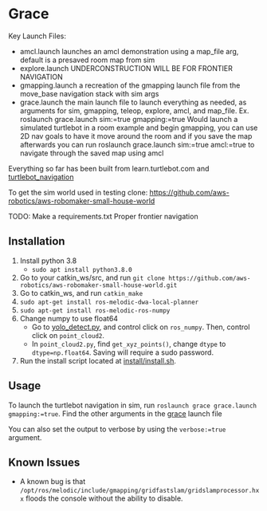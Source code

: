 # Grace

Key Launch Files:

* amcl.launch launches an amcl demonstration using a map_file arg, default is a presaved room map from sim
* explore.launch UNDERCONSTRUCTION WILL BE FOR FRONTIER NAVIGATION
* gmapping.launch a recreation of the gmapping launch file from the move_base navigation stack with sim args
* grace.launch the main launch file to launch everything as needed, as arguments for sim, gmapping, teleop, explore, amcl, and map_file. Ex. roslaunch grace.launch sim:=true gmapping:=true    Would launch a simulated turtlebot in a room example and begin gmapping, you can use 2D nav goals to have it move around the room and if you save the map afterwards you can run roslaunch grace.launch sim:=true amcl:=true    to navigate through the saved map using amcl

Everything so far has been built from learn.turtlebot.com and [turtlebot_navigation](http://wiki.ros.org/turtlebot_navigation/Tutorials/Setup%20the%20Navigation%20Stack%20for%20TurtleBot)

To get the sim world used in testing clone: <https://github.com/aws-robotics/aws-robomaker-small-house-world>

TODO:
Make a requirements.txt
Proper frontier navigation

## Installation

1. Install python 3.8
    * `sudo apt install python3.8.0`
2. Go to your catkin_ws/src, and run `git clone https://github.com/aws-robotics/aws-robomaker-small-house-world.git`
3. Go to catkin_ws, and run `catkin_make`
4. `sudo apt-get install ros-melodic-dwa-local-planner`
5. `sudo apt-get install ros-melodic-ros-numpy`
6. Change numpy to use float64
    * Go to [yolo_detect.py](scripts/yolo_detect.py), and control click on `ros_numpy`. Then, control click on `point_cloud2`.
    * In `point_cloud2.py`, find `get_xyz_points()`, change `dtype` to `dtype=np.float64`. Saving will require a sudo password.
7. Run the install script located at [install/install.sh](install/install.sh).

## Usage

To launch the turtlebot navigation in sim, run `roslaunch grace grace.launch gmapping:=true`. Find the other arguments in the [grace](launch/grace.launch) launch file

You can also set the output to verbose by using the `verbose:=true` argument.

## Known Issues

* A known bug is that `/opt/ros/melodic/include/gmapping/gridfastslam/gridslamprocessor.hxx` floods the console without the ability to disable.
